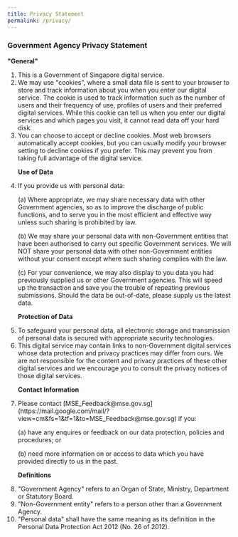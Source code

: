 ```yaml
---
title: Privacy Statement
permalink: /privacy/
---
```


### **Government Agency Privacy Statement**

**&quot;General&quot;**

<ol>
<li>This is a Government of Singapore digital service.</li>

<li>We may use &quot;cookies&quot;, where a small data file is sent to your browser to store and track information about you when you enter our digital service. The cookie is used to track information such as the number of users and their frequency of use, profiles of users and their preferred digital services. While this cookie can tell us when you enter our digital services and which pages you visit, it cannot read data off your hard disk.</li>

<li>You can choose to accept or decline cookies. Most web browsers automatically accept cookies, but you can usually modify your browser setting to decline cookies if you prefer. This may prevent you from taking full advantage of the digital service.</li>

**Use of Data**

<li>If you provide us with personal data:

(a) Where appropriate, we may share necessary data with other Government agencies, so as to improve the discharge of public functions, and to serve you in the most efficient and effective way unless such sharing is prohibited by law.

(b) We may share your personal data with non-Government entities that have been authorised to carry out specific Government services. We will NOT share your personal data with other non-Government entities without your consent except where such sharing complies with the law.

(c) For your convenience, we may also display to you data you had previously supplied us or other Government agencies. This will speed up the transaction and save you the trouble of repeating previous submissions. Should the data be out-of-date, please supply us the latest data.
</li>

**Protection of Data**

<li>To safeguard your personal data, all electronic storage and transmission of personal data is secured with appropriate security technologies.</li>

<li>This digital service may contain links to non-Government digital services whose data protection and privacy practices may differ from ours. We are not responsible for the content and privacy practices of these other digital services and we encourage you to consult the privacy notices of those digital services.</li>

**Contact Information**

<li>Please contact [MSE_Feedback@mse.gov.sg](https://mail.google.com/mail/?view=cm&fs=1&tf=1&to=MSE_Feedback@mse.gov.sg) if you:

(a) have any enquires or feedback on our data protection, policies and procedures; or

(b) need more information on or access to data which you have provided directly to us in the past.
</li>

**Definitions**

<li>&quot;Government Agency&quot; refers to an Organ of State, Ministry, Department or Statutory Board.</li>

<li>&quot;Non-Government entity&quot; refers to a person other than a Government Agency.</li>

<li>&quot;Personal data&quot; shall have the same meaning as its definition in the Personal Data Protection Act 2012 (No. 26 of 2012).</li>
</ol>
